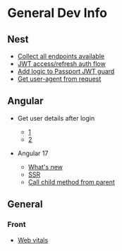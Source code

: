 # General Dev Info

## Nest

- [Collect all endpoints available](https://stackoverflow.com/questions/54748691/is-there-a-way-to-collect-all-methods-and-their-paths-from-nestjs-application)
- [JWT access/refresh auth flow](https://www.elvisduru.com/blog/nestjs-jwt-authentication-refresh-token)
- [Add logic to Passport JWT guard](https://stackoverflow.com/questions/65557077/passportjs-nestjs-canactivate-method-of-authguardjwt)
- [Get user-agent from request](https://gist.github.com/ninjascribble/5119003)

## Angular

- Get user details after login

  - [1](https://stackoverflow.com/questions/49185537/how-to-pass-current-user-between-components-in-angular2)
  - [2](https://stackoverflow.com/questions/72937664/how-to-get-user-details-after-login-in-angular)

- Angular 17
  - [What's new](https://www.angulararchitects.io/blog/whats-new-in-angular-17/)
  - [SSR](https://medium.com/@saikiranmaddukuri22/server-side-rendering-explained-in-brief-words-angular-17-76d23a30ae24)
  - [Call child method from parent](https://stackblitz.com/edit/how-to-call-a-method-of-child-component-from-parent-component?file=src%2Fapp%2Fapp.component.ts,src%2Fapp%2Fchild.component.ts)

## General

### Front

- [Web vitals](https://web.dev/explore/learn-core-web-vitals)
